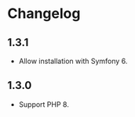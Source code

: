 Changelog
=========

1.3.1
-----

* Allow installation with Symfony 6.

1.3.0
-----

* Support PHP 8.

